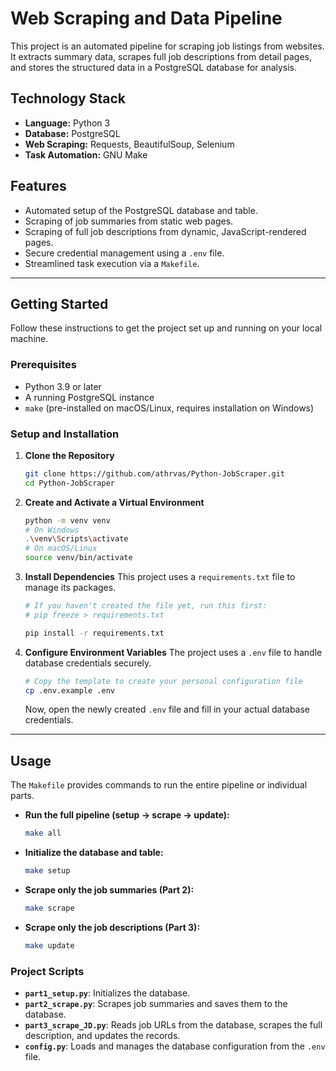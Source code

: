 # Web Scraping and Data Pipeline

This project is an automated pipeline for scraping job listings from websites. It extracts summary data, scrapes full job descriptions from detail pages, and stores the structured data in a PostgreSQL database for analysis.

## Technology Stack

  - **Language:** Python 3
  - **Database:** PostgreSQL
  - **Web Scraping:** Requests, BeautifulSoup, Selenium
  - **Task Automation:** GNU Make

## Features

  - Automated setup of the PostgreSQL database and table.
  - Scraping of job summaries from static web pages.
  - Scraping of full job descriptions from dynamic, JavaScript-rendered pages.
  - Secure credential management using a `.env` file.
  - Streamlined task execution via a `Makefile`.

-----

## Getting Started

Follow these instructions to get the project set up and running on your local machine.

### Prerequisites

  - Python 3.9 or later
  - A running PostgreSQL instance
  - `make` (pre-installed on macOS/Linux, requires installation on Windows)

### Setup and Installation

1.  **Clone the Repository**

    ```sh
    git clone https://github.com/athrvas/Python-JobScraper.git
    cd Python-JobScraper
    ```

2.  **Create and Activate a Virtual Environment**

    ```sh
    python -m venv venv
    # On Windows
    .\venv\Scripts\activate
    # On macOS/Linux
    source venv/bin/activate
    ```

3.  **Install Dependencies**
    This project uses a `requirements.txt` file to manage its packages.

    ```sh
    # If you haven't created the file yet, run this first:
    # pip freeze > requirements.txt

    pip install -r requirements.txt
    ```

4.  **Configure Environment Variables**
    The project uses a `.env` file to handle database credentials securely.

    ```sh
    # Copy the template to create your personal configuration file
    cp .env.example .env
    ```

    Now, open the newly created `.env` file and fill in your actual database credentials.

-----

## Usage

The `Makefile` provides commands to run the entire pipeline or individual parts.

  - **Run the full pipeline (setup -\> scrape -\> update):**
    ```sh
    make all
    ```
  - **Initialize the database and table:**
    ```sh
    make setup
    ```
  - **Scrape only the job summaries (Part 2):**
    ```sh
    make scrape
    ```
  - **Scrape only the job descriptions (Part 3):**
    ```sh
    make update
    ```

### Project Scripts

  - **`part1_setup.py`**: Initializes the database.
  - **`part2_scrape.py`**: Scrapes job summaries and saves them to the database.
  - **`part3_scrape_JD.py`**: Reads job URLs from the database, scrapes the full description, and updates the records.
  - **`config.py`**: Loads and manages the database configuration from the `.env` file.
